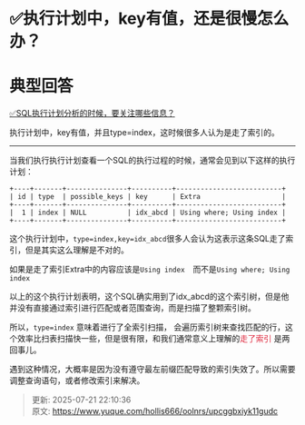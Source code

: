 # ✅执行计划中，key有值，还是很慢怎么办？

# 典型回答
[✅SQL执行计划分析的时候，要关注哪些信息？](https://www.yuque.com/hollis666/oolnrs/fho0bamf4qpcril5)



执行计划中，key有值，并且type=index，这时候很多人认为是走了索引的。

****

当我们执行执行计划查看一个SQL的执行过程的时候，通常会见到以下这样的执行计划：



```plain
+----+-------+---------------+----------+--------------------------+                                           
| id | type  | possible_keys | key      | Extra                    |                                           
+----+-------+---------------+----------+--------------------------+                                           
|  1 | index | NULL          | idx_abcd | Using where; Using index |                                           
+----+-------+---------------+----------+--------------------------+ 
```





这个执行计划中，`type=index,key=idx_abcd`很多人会认为这表示这条SQL走了索引，但是其实这么理解是不对的。



如果是走了索引Extra中的内容应该是`Using index  `而不是`Using where; Using index `



以上的这个执行计划表明，这个SQL确实用到了idx_abcd的这个索引树，但是他并没有直接通过索引进行匹配或者范围查询，而是扫描了整颗索引树。



所以，`type=index` 意味着进行了全索引扫描， 会遍历索引树来查找匹配的行，这个效率比扫表扫描快一些，但是很有限，和我们通常意义上理解的<font style="color:#DF2A3F;">走了索引 </font>是两回事儿。



遇到这种情况，大概率是因为没有遵守最左前缀匹配导致的索引失效了。所以需要调整查询语句，或者修改索引来解决。



> 更新: 2025-07-21 22:10:36  
> 原文: <https://www.yuque.com/hollis666/oolnrs/upcggbxiyk11gudc>